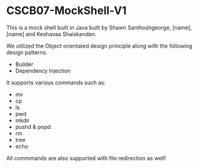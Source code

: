 # CSCB07-MockShell-V1

This is a mock shell built in Java built by Shawn Santhoshgeorge, [name], [name] and Keshavaa Shaiskandan. 

We utilized the Object orientated design principle along with the following design patterns.

* Builder
* Dependency Injection

It supports various commands such as:

* mv
* cp
* ls
* pwd
* mkdir
* pushd & popd
* rm 
* tree
* echo

All commmands are also supported with file redirection as well!
